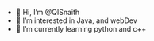 - 👋 Hi, I’m @QISnaith
- 👀 I’m interested in Java, and webDev
- 🌱 I’m currently learning python and c++

<!---
QISnaith/QISnaith is a ✨ special ✨ repository because its `README.md` (this file) appears on your GitHub profile.
You can click the Preview link to take a look at your changes.
--->
